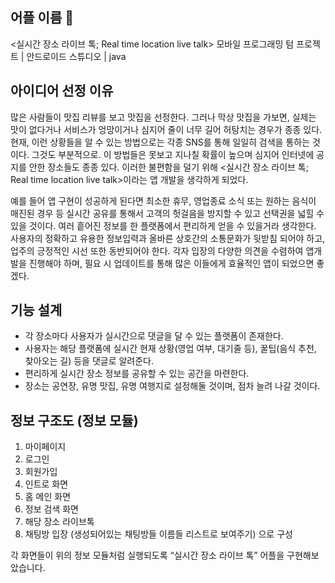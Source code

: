 ## 어플 이름 💬
<실시간 장소 라이브 톡; Real time location live talk>
모바일 프로그래밍 텀 프로젝트 | 안드로이드 스튜디오 | java

## 아이디어 선정 이유 
많은 사람들이 맛집 리뷰를 보고 맛집을 선정한다. 
그러나 막상 맛집을 가보면, 실제는 맛이 없다거나 서비스가 엉망이거나 심지어 줄이 너무 길어 허탕치는 경우가 종종 있다. 
현재, 이런 상황들을 알 수 있는 방법으로는 각종 SNS를 통해 일일히 검색을 통하는 것이다. 그것도 부분적으로. 
이 방법들은 못보고 지나칠 확률이 높으며 심지어 인터넷에 공지를 안한 장소들도 종종 있다. 
이러한 불편함을 덜기 위해 <실시간 장소 라이브 톡; Real time location live talk>이라는 앱 개발을 생각하게 되었다.

예를 들어 앱 구현이 성공하게 된다면 최소한 휴무, 영업종료 소식 또는 원하는 음식이 매진된 경우 등 실시간 공유를 통해서 고객의 헛걸음을 방지할 수 있고 선택권을 넓힐 수 있을 것이다. 
여러 흩어진 정보를 한 플랫폼에서 편리하게 얻을 수 있을거라 생각한다. 사용자의 정확하고 유용한 정보입력과 올바른 상호간의 소통문화가 뒷받침 되어야 하고, 업주의 긍정적인 시선 또한 동반되어야 한다. 각자 입장의 다양한 의견을 수렴하여 앱개발을 진행해야 하며, 필요 시 업데이트를 통해 많은 이들에게 효율적인 앱이 되었으면 좋겠다. 


## 기능 설계
- 각 장소마다 사용자가 실시간으로 댓글을 달 수 있는 플랫폼이 존재한다.
- 사용자는 해당 플랫폼에 실시간 현재 상황(영업 여부, 대기줄 등), 꿀팁(음식 추천, 찾아오는 길) 등을 댓글로 알려준다. 
- 편리하게 실시간 장소 정보를 공유할 수 있는 공간을 마련한다. 
- 장소는 공연장, 유명 맛집, 유명 여행지로 설정해둘 것이며, 점차 늘려 나갈 것이다.


## 정보 구조도 (정보 모듈)
 
1) 마이페이지 
2) 로그인 
3) 회원가입 
4) 인트로 화면 
5) 홈 메인 화면 
6) 정보 검색 화면 
7) 해당 장소 라이브톡 
8) 채팅방 입장 (생성되어있는 채팅방들 이름들 리스트로 보여주기) 으로 구성

각 화면들이 위의 정보 모듈처럼 실행되도록 “실시간 장소 라이브 톡” 어플을 구현해보았습니다.
